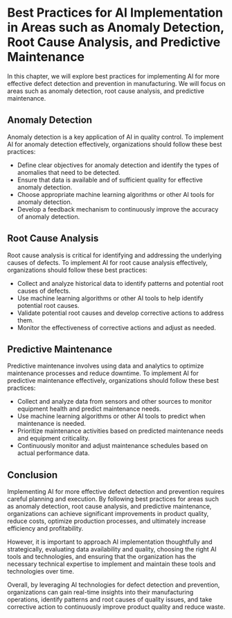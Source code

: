 Best Practices for AI Implementation in Areas such as Anomaly Detection, Root Cause Analysis, and Predictive Maintenance
=======================================================================================================================================================================================================

In this chapter, we will explore best practices for implementing AI for more effective defect detection and prevention in manufacturing. We will focus on areas such as anomaly detection, root cause analysis, and predictive maintenance.

Anomaly Detection
-----------------

Anomaly detection is a key application of AI in quality control. To implement AI for anomaly detection effectively, organizations should follow these best practices:

* Define clear objectives for anomaly detection and identify the types of anomalies that need to be detected.
* Ensure that data is available and of sufficient quality for effective anomaly detection.
* Choose appropriate machine learning algorithms or other AI tools for anomaly detection.
* Develop a feedback mechanism to continuously improve the accuracy of anomaly detection.

Root Cause Analysis
-------------------

Root cause analysis is critical for identifying and addressing the underlying causes of defects. To implement AI for root cause analysis effectively, organizations should follow these best practices:

* Collect and analyze historical data to identify patterns and potential root causes of defects.
* Use machine learning algorithms or other AI tools to help identify potential root causes.
* Validate potential root causes and develop corrective actions to address them.
* Monitor the effectiveness of corrective actions and adjust as needed.

Predictive Maintenance
----------------------

Predictive maintenance involves using data and analytics to optimize maintenance processes and reduce downtime. To implement AI for predictive maintenance effectively, organizations should follow these best practices:

* Collect and analyze data from sensors and other sources to monitor equipment health and predict maintenance needs.
* Use machine learning algorithms or other AI tools to predict when maintenance is needed.
* Prioritize maintenance activities based on predicted maintenance needs and equipment criticality.
* Continuously monitor and adjust maintenance schedules based on actual performance data.

Conclusion
----------

Implementing AI for more effective defect detection and prevention requires careful planning and execution. By following best practices for areas such as anomaly detection, root cause analysis, and predictive maintenance, organizations can achieve significant improvements in product quality, reduce costs, optimize production processes, and ultimately increase efficiency and profitability.

However, it is important to approach AI implementation thoughtfully and strategically, evaluating data availability and quality, choosing the right AI tools and technologies, and ensuring that the organization has the necessary technical expertise to implement and maintain these tools and technologies over time.

Overall, by leveraging AI technologies for defect detection and prevention, organizations can gain real-time insights into their manufacturing operations, identify patterns and root causes of quality issues, and take corrective action to continuously improve product quality and reduce waste.
